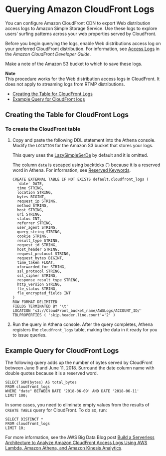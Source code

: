 # Querying Amazon CloudFront Logs<a name="cloudfront-logs"></a>

You can configure Amazon CloudFront CDN to export Web distribution access logs to Amazon Simple Storage Service\. Use these logs to explore users’ surfing patterns across your web properties served by CloudFront\.

Before you begin querying the logs, enable Web distributions access log on your preferred CloudFront distribution\. For information, see [Access Logs](https://docs.aws.amazon.com/AmazonCloudFront/latest/DeveloperGuide/AccessLogs.html) in the *Amazon CloudFront Developer Guide*\.

Make a note of the Amazon S3 bucket to which to save these logs\.

**Note**  
This procedure works for the Web distribution access logs in CloudFront\. It does not apply to streaming logs from RTMP distributions\.
+  [Creating the Table for CloudFront Logs](#create-cloudfront-table) 
+  [Example Query for CloudFront logs](#query-examples-cloudfront-logs) 

## Creating the Table for CloudFront Logs<a name="create-cloudfront-table"></a>

### To create the CloudFront table<a name="to-create-the-cf-table"></a>

1. Copy and paste the following DDL statement into the Athena console\. Modify the `LOCATION` for the Amazon S3 bucket that stores your logs\.

   This query uses the [LazySimpleSerDe](lazy-simple-serde.md) by default and it is omitted\. 

   The column `date` is escaped using backticks \(`\) because it is a reserved word in Athena\. For information, see [Reserved Keywords](reserved-words.md)\.

   ```
   CREATE EXTERNAL TABLE IF NOT EXISTS default.cloudfront_logs (
     `date` DATE,
     time STRING,
     location STRING,
     bytes BIGINT,
     request_ip STRING,
     method STRING,
     host STRING,
     uri STRING,
     status INT,
     referrer STRING,
     user_agent STRING,
     query_string STRING,
     cookie STRING,
     result_type STRING,
     request_id STRING,
     host_header STRING,
     request_protocol STRING,
     request_bytes BIGINT,
     time_taken FLOAT,
     xforwarded_for STRING,
     ssl_protocol STRING,
     ssl_cipher STRING,
     response_result_type STRING,
     http_version STRING,
     fle_status STRING,
     fle_encrypted_fields INT
   )
   ROW FORMAT DELIMITED 
   FIELDS TERMINATED BY '\t'
   LOCATION 's3://CloudFront_bucket_name/AWSLogs/ACCOUNT_ID/'
   TBLPROPERTIES ( 'skip.header.line.count'='2' )
   ```

1. Run the query in Athena console\. After the query completes, Athena registers the `cloudfront_logs` table, making the data in it ready for you to issue queries\.

## Example Query for CloudFront Logs<a name="query-examples-cloudfront-logs"></a>

The following query adds up the number of bytes served by CloudFront between June 9 and June 11, 2018\. Surround the date column name with double quotes because it is a reserved word\.

```
SELECT SUM(bytes) AS total_bytes
FROM cloudfront_logs
WHERE "date" BETWEEN DATE '2018-06-09' AND DATE '2018-06-11'
LIMIT 100;
```

In some cases, you need to eliminate empty values from the results of `CREATE TABLE` query for CloudFront\. To do so, run: 

```
SELECT DISTINCT * 
FROM cloudfront_logs 
LIMIT 10;
```

For more information, see the AWS Big Data Blog post [Build a Serverless Architecture to Analyze Amazon CloudFront Access Logs Using AWS Lambda, Amazon Athena, and Amazon Kinesis Analytics](http://aws.amazon.com/blogs/big-data/build-a-serverless-architecture-to-analyze-amazon-cloudfront-access-logs-using-aws-lambda-amazon-athena-and-amazon-kinesis-analytics/)\.
